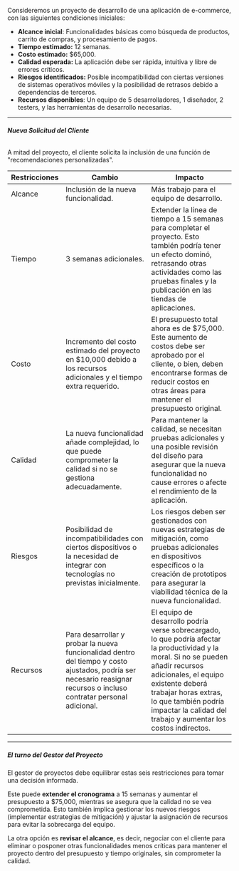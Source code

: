 Consideremos un proyecto de desarrollo de una aplicación de e-commerce, con las siguientes condiciones iniciales:

- **Alcance inicial**: Funcionalidades básicas como búsqueda de productos, carrito de compras, y procesamiento de pagos.
- **Tiempo estimado:** 12 semanas.  
- **Costo estimado:** $65,000.  
- **Calidad esperada:** La aplicación debe ser rápida, intuitiva y libre de errores críticos.  
- **Riesgos identificados:** Posible incompatibilidad con ciertas versiones de sistemas operativos móviles y la posibilidad de retrasos debido a dependencias de terceros.  
- **Recursos disponibles**: Un equipo de 5 desarrolladores, 1 diseñador, 2 testers, y las herramientas de desarrollo necesarias.
****
###### **Nueva Solicitud del Cliente**
A mitad del proyecto, el cliente solicita la inclusión de una función de "recomendaciones personalizadas".

| Restricciones | Cambio                                                                                                                                                                | Impacto                                                                                                                                                                                                                                                                                      |
| ------------- | --------------------------------------------------------------------------------------------------------------------------------------------------------------------- | -------------------------------------------------------------------------------------------------------------------------------------------------------------------------------------------------------------------------------------------------------------------------------------------- |
| Alcance       | Inclusión de la nueva funcionalidad.                                                                                                                                  | Más trabajo para el equipo de desarrollo.                                                                                                                                                                                                                                                    |
| Tiempo        | 3 semanas adicionales.                                                                                                                                                | Extender la línea de tiempo a 15 semanas para completar el proyecto. Esto también podría tener un efecto dominó, retrasando otras actividades como las pruebas finales y la publicación en las tiendas de aplicaciones.                                                                      |
| Costo         | Incremento del costo estimado del proyecto en $10,000 debido a los recursos adicionales y el tiempo extra requerido.                                                  | El presupuesto total ahora es de $75,000. Este aumento de costos debe ser aprobado por el cliente, o bien, deben encontrarse formas de reducir costos en otras áreas para mantener el presupuesto original.                                                                                  |
| Calidad       | La nueva funcionalidad añade complejidad, lo que puede comprometer la calidad si no se gestiona adecuadamente.                                                        | Para mantener la calidad, se necesitan pruebas adicionales y una posible revisión del diseño para asegurar que la nueva funcionalidad no cause errores o afecte el rendimiento de la aplicación.                                                                                             |
| Riesgos       | Posibilidad de incompatibilidades con ciertos dispositivos o la necesidad de integrar con tecnologías no previstas inicialmente.                                      | Los riesgos deben ser gestionados con nuevas estrategias de mitigación, como pruebas adicionales en dispositivos específicos o la creación de prototipos para asegurar la viabilidad técnica de la nueva funcionalidad.                                                                      |
| Recursos      | Para desarrollar y probar la nueva funcionalidad dentro del tiempo y costo ajustados, podría ser necesario reasignar recursos o incluso contratar personal adicional. | El equipo de desarrollo podría verse sobrecargado, lo que podría afectar la productividad y la moral. Si no se pueden añadir recursos adicionales, el equipo existente deberá trabajar horas extras, lo que también podría impactar la calidad del trabajo y aumentar los costos indirectos. |
****
##### **El turno del Gestor del Proyecto**
El gestor de proyectos debe equilibrar estas seis restricciones para tomar una decisión informada. 

Este puede **extender el cronograma** a 15 semanas y aumentar el presupuesto a $75,000, mientras se asegura que la calidad no se vea comprometida. Esto también implica gestionar los nuevos riesgos (implementar estrategias de mitigación) y ajustar la asignación de recursos para evitar la sobrecarga del equipo. 

La otra opción es **revisar el alcance**, es decir, negociar con el cliente para eliminar o posponer otras funcionalidades menos críticas para mantener el proyecto dentro del presupuesto y tiempo originales, sin comprometer la calidad.